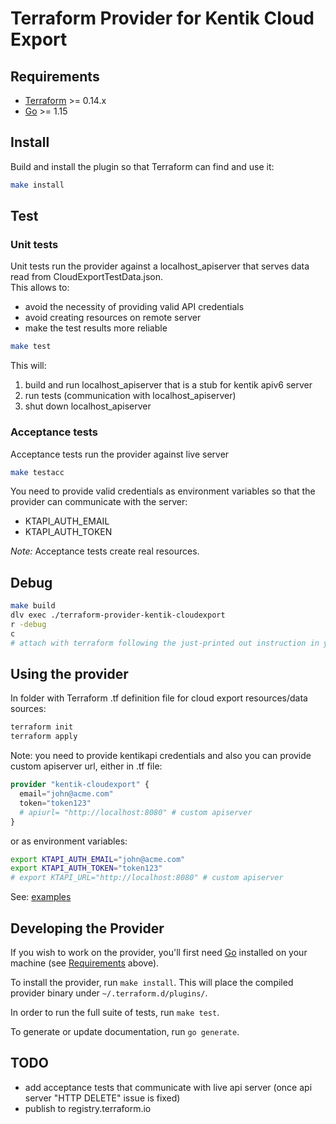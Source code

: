 # Terraform Provider for Kentik Cloud Export

## Requirements

- [Terraform](https://www.terraform.io/downloads.html) >= 0.14.x
- [Go](https://golang.org/doc/install) >= 1.15

## Install

Build and install the plugin so that Terraform can find and use it:

```bash
make install
```

## Test

### Unit tests

Unit tests run the provider against a localhost_apiserver that serves data read from CloudExportTestData.json.  
This allows to:
- avoid the necessity of providing valid API credentials
- avoid creating resources on remote server
- make the test results more reliable

```bash
make test
```

This will:
1. build and run localhost_apiserver that is a stub for kentik apiv6 server
1. run tests (communication with localhost_apiserver)
1. shut down localhost_apiserver


### Acceptance tests

Acceptance tests run the provider against live server

```bash
make testacc
```

You need to provide valid credentials as environment variables so that the provider can communicate with the server:
- KTAPI_AUTH_EMAIL
- KTAPI_AUTH_TOKEN

*Note:* Acceptance tests create real resources.

## Debug

```bash
make build
dlv exec ./terraform-provider-kentik-cloudexport
r -debug
c
# attach with terraform following the just-printed out instruction in your terminal
```

## Using the provider

In folder with Terraform .tf definition file for cloud export resources/data sources:

```bash
terraform init
terraform apply
```

Note: you need to provide kentikapi credentials and also you can provide custom apiserver url, either in .tf file:
```terraform
provider "kentik-cloudexport" {
  email="john@acme.com"
  token="token123"
  # apiurl= "http://localhost:8080" # custom apiserver
}
```

or as environment variables:

```bash
export KTAPI_AUTH_EMAIL="john@acme.com"
export KTAPI_AUTH_TOKEN="token123"
# export KTAPI_URL="http://localhost:8080" # custom apiserver
```

See: [examples](./examples/)  

## Developing the Provider

If you wish to work on the provider, you'll first need [Go](http://www.golang.org) installed on your machine (see [Requirements](#requirements) above).

To install the provider, run `make install`. This will place the compiled provider binary under `~/.terraform.d/plugins/`.

In order to run the full suite of tests, run `make test`.

To generate or update documentation, run `go generate`.


## TODO

- add acceptance tests that communicate with live api server (once api server "HTTP DELETE" issue is fixed)
- publish to registry.terraform.io
